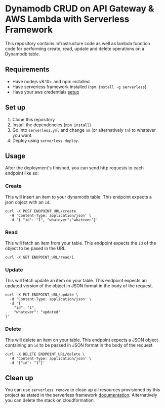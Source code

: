 # Dynamodb CRUD on API Gateway & AWS Lambda with Serverless Framework
This repository contains infrastructure code as well as lambda function code for performing create, read, update and delete operations on a Dynamodb table.

## Requirements
- Have nodejs v8.10+ and npm installed
- Have serverless framework installed (`npm install -g serverless`)
- Have your aws credentials [setup](https://serverless.com/framework/docs/providers/aws/guide/credentials/)


## Set up
1. Clone this repository
2. Install the dependencies (`npm install`)
3. Go into `serverless.yml` and change `nm` (or alternatively `tn`) to whatever you want.
4. Deploy using `serverless deploy`.

## Usage
After the deployment's finished, you can send http requests to each endpoint like so:

### Create
This will insert an item to your dynamodb table. This endpoint expects a json object with an `id`.

```
curl -X POST ENDPOINT_URL/create 
  -H 'Content-Type: application/json' \
  -d '{ "id": "1", "whatever":"whatever"}'
```

### Read
This will fetch an item from your table. This endpoint expects the `id` of the object to be pased in the URL.

```
curl -X GET ENDPOINT_URL/read/1
```

### Update
This will fetch update an item on your table. This endpoint expects an updated version of the object in JSON format in the body of the request.

```
curl -X PUT ENDPOINT_URL/update \
  -H 'Content-Type: application/json' \
  -d '{
    "id": "1",
    "whatever": "updated"
}'
```

### Delete
This will delete an item on your table. This endpoint expects a JSON object containing an `id` to be passed in JSON format in the body of the request.

```
curl -X DELETE ENDPOINT_URL/delete \
  -H 'Content-Type: application/json' \
  -d '{"id": "1"}'
```


## Clean up
You can use `serverless remove` to clean up all resources provisioned by this project as stated in the serverless framework [documentation](https://serverless.com/framework/docs/providers/aws/guide/quick-start/#cleanup). Alternatively you can delete the stack on cloudformation.